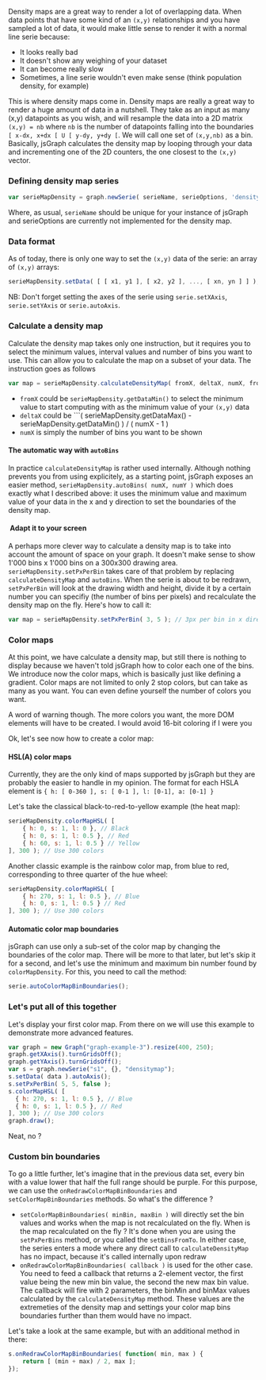 Density maps are a great way to render a lot of overlapping data. When data points that have some kind of an ```(x,y)``` relationships and you have sampled a lot of data, it would make little sense to render it with a normal line serie because:

* It looks really bad
* It doesn't show any weighing of your dataset
* It can become really slow
* Sometimes, a line serie wouldn't even make sense (think population density, for example)

This is where density maps come in. Density maps are really a great way to render a huge amount of data in a nutshell. They take as an input as many (x,y) datapoints as you wish, and will resample the data into a 2D matrix ```(x,y) = nb``` where ```nb``` is the number of datapoints falling into the boundaries ```[ x-dx, x+dx [ U [ y-dy, y+dy [```. We will call one set of ```(x,y,nb)``` as a bin. Basically, jsGraph calculates the density map by looping through your data and incrementing one of the 2D counters, the one closest to the ```(x,y)``` vector.

### <a id="doc-seriedef"></a>Defining density map series

```javascript
var serieMapDensity = graph.newSerie( serieName, serieOptions, 'densitymap' ); // Case sensitive
```

Where, as usual, ```serieName``` should be unique for your instance of jsGraph and serieOptions are currently not implemented for the density map.

### <a id="doc-dataformat"></a>Data format

As of today, there is only one way to set the ```(x,y)``` data of the serie: an array of ```(x,y)``` arrays:

```javascript
serieMapDensity.setData( [ [ x1, y1 ], [ x2, y2 ], ..., [ xn, yn ] ] );
```

NB: Don't forget setting the axes of the serie using ```serie.setXAxis```, ```serie.setYAxis``` or ```serie.autoAxis```.

### <a id="doc-densitymap"></a>Calculate a density map

Calculate the density map takes only one instruction, but it requires you to select the minimum values, interval values and number of bins you want to use. This can allow you to calculate the map on a subset of your data. The instruction goes as follows

```javascript
var map = serieMapDensity.calculateDensityMap( fromX, deltaX, numX, fromY, deltaY, numY );
```

* ```fromX``` could be ```serieMapDensity.getDataMin()``` to select the minimum value to start computing with as the minimum value of your ```(x,y)``` data
* ```deltaX``` could be ```( serieMapDensity.getDataMax() - serieMapDensity.getDataMin() ) / ( numX - 1 )
* ```numX``` is simply the number of bins you want to be shown

#### <a id="doc-autobins"></a> The automatic way with ```autoBins```

In practice ```calculateDensityMap``` is rather used internally. Although nothing prevents you from using explicitely, as a starting point, jsGraph exposes an easier method, ```serieMapDensity.autoBins( numX, numY )``` which does exactly what I described above: it uses the minimum value and maximum value of your data in the x and y direction to set the boundaries of the density map.

#### <a id="doc-adapt-screen"></a> Adapt it to your screen

A perhaps more clever way to calculate a density map is to take into account the amount of space on your graph. It doesn't make sense to show 1'000 bins x 1'000 bins on a 300x300 drawing area. ```serieMapDensity.setPxPerBin``` takes care of that problem by replacing ```calculateDensityMap``` and ```autoBins```. When the serie is about to be redrawn, ```setPxPerBin``` will look at the drawing width and height, divide it by a certain number you can specifiy (the number of bins per pixels) and recalculate the density map on the fly. Here's how to call it:

```javascript
var map = serieMapDensity.setPxPerBin( 3, 5 ); // 3px per bin in x direction, 5px per bin in y direction
```

### <a id="doc-colormap"></a>Color maps

At this point, we have calculate a density map, but still there is nothing to display because we haven't told jsGraph how to color each one of the bins. We introduce now the color maps, which is basically just like defining a gradient. Color maps are not limited to only 2 stop colors, but can take as many as you want. You can even define yourself the number of colors you want.

<div class="warning">A word of warning though. The more colors you want, the more DOM elements will have to be created. I would avoid 16-bit coloring if I were you</div>

Ok, let's see now how to create a color map:

#### <a id="doc-colormap-hsla"></a> HSL(A) color maps

Currently, they are the only kind of maps supported by jsGraph but they are probably the easier to handle in my opinion. The format for each HSLA element is ```{ h: [ 0-360 ], s: [ 0-1 ], l: [0-1], a: [0-1] }```

Let's take the classical black-to-red-to-yellow example (the heat map):

```javascript
serieMapDensity.colorMapHSL( [
	{ h: 0, s: 1, l: 0 }, // Black
	{ h: 0, s: 1, l: 0.5 }, // Red
	{ h: 60, s: 1, l: 0.5 } // Yellow
], 300 ); // Use 300 colors
```


<div id="graph-example-1"></div>
<script language="javascript">

	var graph = new Graph("graph-example-1").resize(800, 100);
	graph.getXAxis().turnGridsOff().setDisplay( false );
	graph.getYAxis().turnGridsOff().setDisplay( false );
	var s = graph.newSerie("s1", {}, "densitymap");
	var data = []; for( var i = 1; i < 200; i ++ ) { for( var j = 0; j < i; j ++ ) {  data.push( [ i + j / i, 0 ] ) } }
	s.setData( data ).autoAxis();
	graph.getYAxis().forceMin(-2).forceMax(2);
	s.setPxPerBin( false, 20, true );
	s.setBinsFromTo( 'x', 0.5, 199.5, 199 );

	s.colorMapHSL( [
		{ h: 0, s: 1, l: 0 }, // Black
		{ h: 0, s: 1, l: 0.5 }, // Red
		{ h: 60, s: 1, l: 0.5 } // Yellow
	], 300 ); // Use 300 colors
	graph.draw();

</script>

Another classic example is the rainbow color map, from blue to red, corresponding to three quarter of the hue wheel:

```javascript
serieMapDensity.colorMapHSL( [
	{ h: 270, s: 1, l: 0.5 }, // Blue
	{ h: 0, s: 1, l: 0.5 } // Red
], 300 ); // Use 300 colors
```

<div id="graph-example-2"></div>
<script language="javascript">

	var graph = new Graph("graph-example-2").resize(800, 100);
	graph.getXAxis().turnGridsOff().setDisplay( false );
	graph.getYAxis().turnGridsOff().setDisplay( false );
	var s = graph.newSerie("s1", {}, "densitymap");
	var data = []; for( var i = 1; i < 200; i ++ ) { for( var j = 0; j < i; j ++ ) {  data.push( [ i + j / i, 0 ] ) } }
	s.setData( data ).autoAxis();
	graph.getYAxis().forceMin(-2).forceMax(2);
	s.setPxPerBin( false, 20, true );
	s.setBinsFromTo( 'x', 0.5, 199.5, 199 );

	s.colorMapHSL( [
		{ h: 270, s: 1, l: 0.5 }, // Black
		{ h: 0, s: 1, l: 0.5 }, // Red
	], 300 ); // Use 300 colors
	graph.draw();

</script>


#### <a id="doc-autocolors"></a> Automatic color map boundaries

jsGraph can use only a sub-set of the color map by changing the boundaries of the color map. There will be more to that later, but let's skip it for a second, and let's use the minimum and maximum bin number found by ```colorMapDensity```. For this, you need to call the method:

```javascript
serie.autoColorMapBinBoundaries();
```


### <a id="doc-alltogether"></a>Let's put all of this together

Let's display your first color map. From there on we will use this example to demonstrate more advanced features.


```javascript
var graph = new Graph("graph-example-3").resize(400, 250);
graph.getXAxis().turnGridsOff();
graph.getYAxis().turnGridsOff();
var s = graph.newSerie("s1", {}, "densitymap");
s.setData( data ).autoAxis();
s.setPxPerBin( 5, 5, false );
s.colorMapHSL( [
  { h: 270, s: 1, l: 0.5 }, // Blue
  { h: 0, s: 1, l: 0.5 }, // Red
], 300 ); // Use 300 colors
graph.draw();
```



<div id="graph-example-3"></div>
<script language="javascript">

	$.get( baseUrl + 'datasets/density.txt', {}, function( txt ) {
		var data = txt.split("\n").map( function(el ) { return el.split("\t" ).map( parseFloat ) } );
		var graph = new Graph("graph-example-3").resize(400, 250);
		graph.getXAxis().turnGridsOff();
		graph.getYAxis().turnGridsOff();
		var s = graph.newSerie("s1", {}, "densitymap");
		s.setData( data ).autoAxis();
		s.setPxPerBin( 5, 5, false );
		s.colorMapHSL( [
			{ h: 270, s: 1, l: 0.5 }, // Blue
			{ h: 0, s: 1, l: 0.5 }, // Red
		], 300 ); // Use 300 colors
		graph.draw();
	});

</script>

Neat, no ?


### <a id="doc-custom-boundaries"></a> Custom bin boundaries


To go a little further, let's imagine that in the previous data set, every bin with a value lower that half the full range should be purple. For this purpose, we can use the ```onRedrawColorMapBinBoundaries``` and ```setColorMapBinBoundaries``` methods. So what's the difference ?

* ```setColorMapBinBoundaries( minBin, maxBin )``` will directly set the bin values and works when the map is not recalculated on the fly. When is the map recalculated on the fly ? It's done when you are using the ```setPxPerBins``` method, or you called the ```setBinsFromTo```. In either case, the series enters a mode where any direct call to ```calculateDensityMap``` has no impact, because it's called internally upon redraw
* ```onRedrawColorMapBinBoundaries( callback )``` is used for the other case. You need to feed a callback that returns a 2-element vector, the first value being the new min bin value, the second the new max bin value. The callback will fire with 2 parameters, the binMin and binMax values calculated by the ```calculateDensityMap``` method. These values are the extremeties of the density map and settings your color map bins boundaries further than them would have no impact.

Let's take a look at the same example, but with an additional method in there:


```javascript
s.onRedrawColorMapBinBoundaries( function( min, max ) {
	return [ (min + max) / 2, max ];
});
```

<div id="graph-example-4"></div>
<script language="javascript">

	$.get( baseUrl + 'datasets/density.txt', {}, function( txt ) {
		var data = txt.split("\n").map( function(el ) { return el.split("\t" ).map( parseFloat ) } );
		var graph = new Graph("graph-example-4").resize(400, 250);
		graph.getXAxis().turnGridsOff();
		graph.getYAxis().turnGridsOff();
		var s = graph.newSerie("s1", {}, "densitymap");
		s.setData( data ).autoAxis();
		s.setPxPerBin( 5, 5, false );

		s.onRedrawColorMapBinBoundaries( function( min, max ) {
			return [ ( max + min ) / 2, max ];
		});

		s.colorMapHSL( [
			{ h: 270, s: 1, l: 0.5 }, // Black
			{ h: 0, s: 1, l: 0.5 }, // Red
		], 300 ); // Use 300 colors
		graph.draw();
	});
</script>



